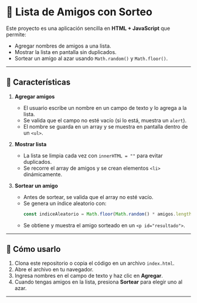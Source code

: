 # 🎉 Lista de Amigos con Sorteo

Este proyecto es una aplicación sencilla en **HTML + JavaScript** que permite:

- Agregar nombres de amigos a una lista.
- Mostrar la lista en pantalla sin duplicados.
- Sortear un amigo al azar usando `Math.random()` y `Math.floor()`.

---

## 📌 Características

1. **Agregar amigos**  
   - El usuario escribe un nombre en un campo de texto y lo agrega a la lista.  
   - Se valida que el campo no esté vacío (si lo está, muestra un `alert`).  
   - El nombre se guarda en un array y se muestra en pantalla dentro de un `<ul>`.  

2. **Mostrar lista**  
   - La lista se limpia cada vez con `innerHTML = ""` para evitar duplicados.  
   - Se recorre el array de amigos y se crean elementos `<li>` dinámicamente.  

3. **Sortear un amigo**  
   - Antes de sortear, se valida que el array no esté vacío.  
   - Se genera un índice aleatorio con:  
     ```js
     const indiceAleatorio = Math.floor(Math.random() * amigos.length);
     ```  
   - Se obtiene y muestra el amigo sorteado en un `<p id="resultado">`.

---

## 🚀 Cómo usarlo

1. Clona este repositorio o copia el código en un archivo `index.html`.  
2. Abre el archivo en tu navegador.  
3. Ingresa nombres en el campo de texto y haz clic en **Agregar**.  
4. Cuando tengas amigos en la lista, presiona **Sortear** para elegir uno al azar.  

---



